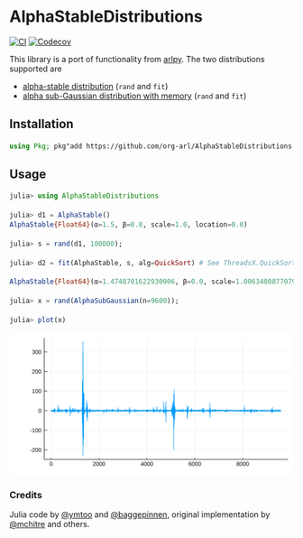 # AlphaStableDistributions

[![CI](https://github.com/org-arl/AlphaStableDistributions.jl/actions/workflows/CI.yml/badge.svg)](https://github.com/org-arl/AlphaStableDistributions.jl/actions/workflows/CI.yml)
[![Codecov](https://codecov.io/gh/org-arl/AlphaStableDistributions.jl/branch/master/graph/badge.svg)](https://codecov.io/gh/org-arl/AlphaStableDistributions.jl)

This library is a port of functionality from [arlpy](https://github.com/org-arl/arlpy/blob/master/arlpy/stable.py). The two distributions supported are
- [alpha-stable distribution](https://en.wikipedia.org/wiki/Stable_distribution) (`rand` and `fit`)
- [alpha sub-Gaussian distribution with memory](https://arl.nus.edu.sg/twiki6/pub/ARL/BibEntries/SigProc2016RandomVariate.pdf) (`rand` and `fit`)

## Installation
```julia
using Pkg; pkg"add https://github.com/org-arl/AlphaStableDistributions.jl"
```

## Usage
```julia
julia> using AlphaStableDistributions

julia> d1 = AlphaStable()
AlphaStable{Float64}(α=1.5, β=0.0, scale=1.0, location=0.0)

julia> s = rand(d1, 100000);

julia> d2 = fit(AlphaStable, s, alg=QuickSort) # See ThreadsX.QuickSort for a threaded algorithm

AlphaStable{Float64}(α=1.4748701622930906, β=0.0, scale=1.006340087707924, location=-0.0036724481641865715)

julia> x = rand(AlphaSubGaussian(n=9600));

julia> plot(x)
```
![window](asg.svg)

### Credits
Julia code by [@ymtoo](https://github.com/ymtoo) and [@baggepinnen](https://github.com/baggepinnen), original implementation by [@mchitre](https://github.com/mchitre) and others.
